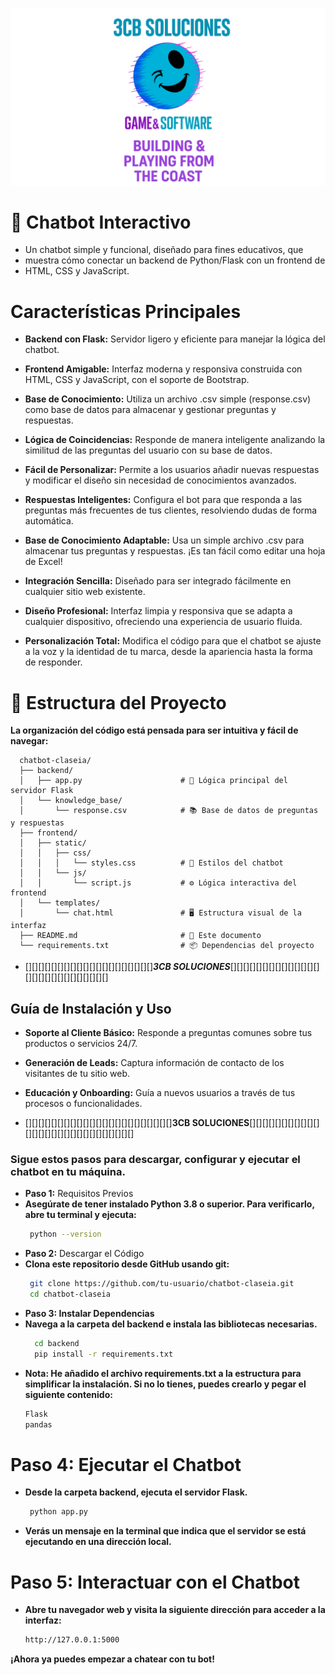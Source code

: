 ![Logo de Google](logo.png)
# 🤖 Chatbot Interactivo
- Un chatbot simple y funcional, diseñado para fines educativos, que 
- muestra cómo conectar un backend de Python/Flask con un frontend de 
- HTML, CSS y JavaScript.

# Características Principales
- **Backend con Flask:** Servidor ligero y eficiente para manejar la lógica del chatbot.

- **Frontend Amigable:** Interfaz moderna y responsiva construida con HTML, CSS y JavaScript, con el soporte de Bootstrap.

- **Base de Conocimiento:** Utiliza un archivo .csv simple (response.csv) como base de datos para almacenar y gestionar preguntas y respuestas.

- **Lógica de Coincidencias:** Responde de manera inteligente analizando la similitud de las preguntas del usuario con su base de datos.

- **Fácil de Personalizar:** Permite a los usuarios añadir nuevas respuestas y modificar el diseño sin necesidad de conocimientos avanzados.

- **Respuestas Inteligentes:** Configura el bot para que responda a las preguntas más frecuentes de tus clientes, resolviendo dudas de forma automática.

- **Base de Conocimiento Adaptable:** Usa un simple archivo .csv para almacenar tus preguntas y respuestas. ¡Es tan fácil como editar una hoja de Excel!

- **Integración Sencilla:** Diseñado para ser integrado fácilmente en cualquier sitio web existente.

- **Diseño Profesional:** Interfaz limpia y responsiva que se adapta a cualquier dispositivo, ofreciendo una experiencia de usuario fluida.

- **Personalización Total:** Modifica el código para que el chatbot se ajuste a la voz y la identidad de tu marca, desde la apariencia hasta la forma de responder.

# 📁 Estructura del Proyecto
**La organización del código está pensada para ser intuitiva y fácil de navegar:**

<!-- - chatbot-claseia/
- ├── backend/
- │   ├── app.py                      # 🧠 Lógica principal del servidor Flask
- │   └── knowledge_base/
- │       └── response.csv            # 📚 Base de datos de preguntas y respuestas
- ├── frontend/
- │   ├── static/
- │   │   ├── css/
- │   │   │   └── styles.css          # 🎨 Estilos del chatbot
- │   │   └── js/
- │   │       └── script.js           # ⚙️ Lógica interactiva del frontend
- │   └── templates/
- │       └── chat.html               # 🖥️ Estructura visual de la interfaz
- ├── README.md                       # 📝 Este documento
- └── requirements.txt                # 📦 Dependencias del proyecto -->
      
      chatbot-claseia/
      ├── backend/
      │   ├── app.py                      # 🧠 Lógica principal del servidor Flask
      │   └── knowledge_base/
      │       └── response.csv            # 📚 Base de datos de preguntas y respuestas
      ├── frontend/
      │   ├── static/
      │   │   ├── css/
      │   │   │   └── styles.css          # 🎨 Estilos del chatbot
      │   │   └── js/
      │   │       └── script.js           # ⚙️ Lógica interactiva del frontend
      │   └── templates/
      │       └── chat.html               # 🖥️ Estructura visual de la interfaz
      ├── README.md                       # 📝 Este documento
      └── requirements.txt                # 📦 Dependencias del proyecto

- [][][][][][][][][][][][][][][][][][][][]***3CB SOLUCIONES***[][][][][][][][][][][][][][][][][][][][][][][][][][][]
## **Guía de Instalación y Uso**

- **Soporte al Cliente Básico:** Responde a preguntas comunes sobre tus productos o servicios 24/7.

- **Generación de Leads:** Captura información de contacto de los visitantes de tu sitio web.

- **Educación y Onboarding:** Guía a nuevos usuarios a través de tus procesos o funcionalidades.
- [][][][][][][][][][][][][][][][][][][][][][][]**3CB SOLUCIONES**[][][][][][][][][][][][][][][][][][][][][][][][][][][][]
### **Sigue estos pasos para descargar, configurar y ejecutar el chatbot en tu máquina.**

- **Paso 1:** Requisitos Previos
- **Asegúrate de tener instalado Python 3.8 o superior. Para verificarlo, abre tu terminal y ejecuta:**
  ```bash
   python --version

- **Paso 2:** Descargar el Código
- **Clona este repositorio desde GitHub usando git:**
    ```bash
     git clone https://github.com/tu-usuario/chatbot-claseia.git
     cd chatbot-claseia

- **Paso 3: Instalar Dependencias**
- **Navega a la carpeta del backend e instala las bibliotecas necesarias.**
   ```bash
     cd backend
     pip install -r requirements.txt

- **Nota: He añadido el archivo requirements.txt a la estructura para simplificar la instalación. Si no lo tienes, puedes crearlo y pegar el siguiente contenido:**
   ```bash
   Flask
   pandas

# **Paso 4: Ejecutar el Chatbot**
- **Desde la carpeta backend, ejecuta el servidor Flask.**
  ```bash
   python app.py

- **Verás un mensaje en la terminal que indica que el servidor se está ejecutando en una dirección local.**

# **Paso 5: Interactuar con el Chatbot**
- **Abre tu navegador web y visita la siguiente dirección para acceder a la interfaz:**
   ```bash
   http://127.0.0.1:5000

**¡Ahora ya puedes empezar a chatear con tu bot!**
